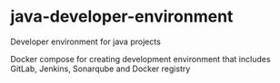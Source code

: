 # java-developer-environment
Developer environment for java projects

Docker compose for creating development environment that includes GitLab, Jenkins, Sonarqube and Docker registry
